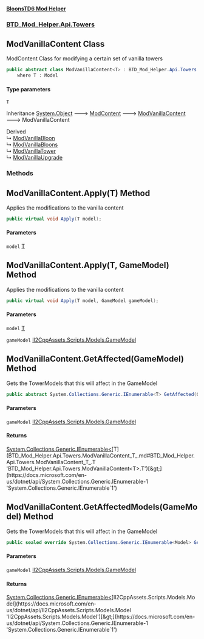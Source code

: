#### [BloonsTD6 Mod Helper](README.md 'README')
### [BTD_Mod_Helper.Api.Towers](README.md#BTD_Mod_Helper.Api.Towers 'BTD_Mod_Helper.Api.Towers')

## ModVanillaContent<T> Class

ModContent Class for modifying a certain set of vanilla towers

```csharp
public abstract class ModVanillaContent<T> : BTD_Mod_Helper.Api.Towers.ModVanillaContent
    where T : Model
```
#### Type parameters

<a name='BTD_Mod_Helper.Api.Towers.ModVanillaContent_T_.T'></a>

`T`

Inheritance [System.Object](https://docs.microsoft.com/en-us/dotnet/api/System.Object 'System.Object') &#129106; [ModContent](BTD_Mod_Helper.Api.ModContent.md 'BTD_Mod_Helper.Api.ModContent') &#129106; [ModVanillaContent](BTD_Mod_Helper.Api.Towers.ModVanillaContent.md 'BTD_Mod_Helper.Api.Towers.ModVanillaContent') &#129106; ModVanillaContent<T>

Derived  
&#8627; [ModVanillaBloon](BTD_Mod_Helper.Api.Bloons.ModVanillaBloon.md 'BTD_Mod_Helper.Api.Bloons.ModVanillaBloon')  
&#8627; [ModVanillaBloons](BTD_Mod_Helper.Api.Bloons.ModVanillaBloons.md 'BTD_Mod_Helper.Api.Bloons.ModVanillaBloons')  
&#8627; [ModVanillaTower](BTD_Mod_Helper.Api.Towers.ModVanillaTower.md 'BTD_Mod_Helper.Api.Towers.ModVanillaTower')  
&#8627; [ModVanillaUpgrade](BTD_Mod_Helper.Api.Towers.ModVanillaUpgrade.md 'BTD_Mod_Helper.Api.Towers.ModVanillaUpgrade')
### Methods

<a name='BTD_Mod_Helper.Api.Towers.ModVanillaContent_T_.Apply(T)'></a>

## ModVanillaContent<T>.Apply(T) Method

Applies the modifications to the vanilla content

```csharp
public virtual void Apply(T model);
```
#### Parameters

<a name='BTD_Mod_Helper.Api.Towers.ModVanillaContent_T_.Apply(T).model'></a>

`model` [T](BTD_Mod_Helper.Api.Towers.ModVanillaContent_T_.md#BTD_Mod_Helper.Api.Towers.ModVanillaContent_T_.T 'BTD_Mod_Helper.Api.Towers.ModVanillaContent<T>.T')

<a name='BTD_Mod_Helper.Api.Towers.ModVanillaContent_T_.Apply(T,GameModel)'></a>

## ModVanillaContent<T>.Apply(T, GameModel) Method

Applies the modifications to the vanilla content

```csharp
public virtual void Apply(T model, GameModel gameModel);
```
#### Parameters

<a name='BTD_Mod_Helper.Api.Towers.ModVanillaContent_T_.Apply(T,GameModel).model'></a>

`model` [T](BTD_Mod_Helper.Api.Towers.ModVanillaContent_T_.md#BTD_Mod_Helper.Api.Towers.ModVanillaContent_T_.T 'BTD_Mod_Helper.Api.Towers.ModVanillaContent<T>.T')

<a name='BTD_Mod_Helper.Api.Towers.ModVanillaContent_T_.Apply(T,GameModel).gameModel'></a>

`gameModel` [Il2CppAssets.Scripts.Models.GameModel](https://docs.microsoft.com/en-us/dotnet/api/Il2CppAssets.Scripts.Models.GameModel 'Il2CppAssets.Scripts.Models.GameModel')

<a name='BTD_Mod_Helper.Api.Towers.ModVanillaContent_T_.GetAffected(GameModel)'></a>

## ModVanillaContent<T>.GetAffected(GameModel) Method

Gets the TowerModels that this will affect in the GameModel

```csharp
public abstract System.Collections.Generic.IEnumerable<T> GetAffected(GameModel gameModel);
```
#### Parameters

<a name='BTD_Mod_Helper.Api.Towers.ModVanillaContent_T_.GetAffected(GameModel).gameModel'></a>

`gameModel` [Il2CppAssets.Scripts.Models.GameModel](https://docs.microsoft.com/en-us/dotnet/api/Il2CppAssets.Scripts.Models.GameModel 'Il2CppAssets.Scripts.Models.GameModel')

#### Returns
[System.Collections.Generic.IEnumerable&lt;](https://docs.microsoft.com/en-us/dotnet/api/System.Collections.Generic.IEnumerable-1 'System.Collections.Generic.IEnumerable`1')[T](BTD_Mod_Helper.Api.Towers.ModVanillaContent_T_.md#BTD_Mod_Helper.Api.Towers.ModVanillaContent_T_.T 'BTD_Mod_Helper.Api.Towers.ModVanillaContent<T>.T')[&gt;](https://docs.microsoft.com/en-us/dotnet/api/System.Collections.Generic.IEnumerable-1 'System.Collections.Generic.IEnumerable`1')

<a name='BTD_Mod_Helper.Api.Towers.ModVanillaContent_T_.GetAffectedModels(GameModel)'></a>

## ModVanillaContent<T>.GetAffectedModels(GameModel) Method

Gets the TowerModels that this will affect in the GameModel

```csharp
public sealed override System.Collections.Generic.IEnumerable<Model> GetAffectedModels(GameModel gameModel);
```
#### Parameters

<a name='BTD_Mod_Helper.Api.Towers.ModVanillaContent_T_.GetAffectedModels(GameModel).gameModel'></a>

`gameModel` [Il2CppAssets.Scripts.Models.GameModel](https://docs.microsoft.com/en-us/dotnet/api/Il2CppAssets.Scripts.Models.GameModel 'Il2CppAssets.Scripts.Models.GameModel')

#### Returns
[System.Collections.Generic.IEnumerable&lt;](https://docs.microsoft.com/en-us/dotnet/api/System.Collections.Generic.IEnumerable-1 'System.Collections.Generic.IEnumerable`1')[Il2CppAssets.Scripts.Models.Model](https://docs.microsoft.com/en-us/dotnet/api/Il2CppAssets.Scripts.Models.Model 'Il2CppAssets.Scripts.Models.Model')[&gt;](https://docs.microsoft.com/en-us/dotnet/api/System.Collections.Generic.IEnumerable-1 'System.Collections.Generic.IEnumerable`1')